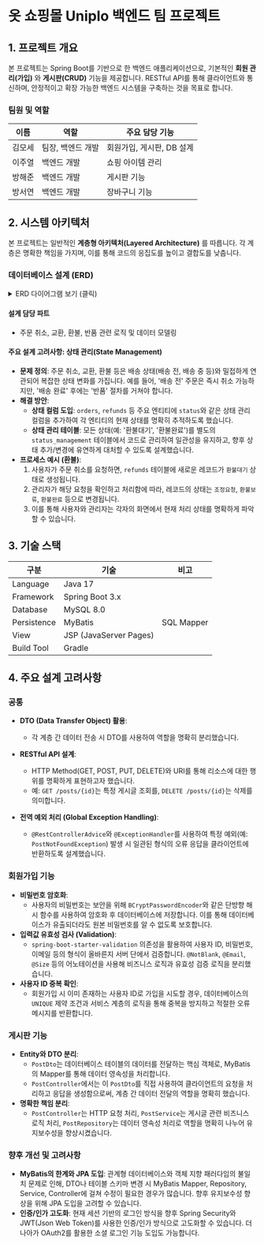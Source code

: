 # 옷 쇼핑몰 Uniplo 백엔드 팀 프로젝트

## 1. 프로젝트 개요

본 프로젝트는 Spring Boot를 기반으로 한 백엔드 애플리케이션으로, 기본적인 **회원 관리(가입)** 와 **게시판(CRUD)** 기능을 제공합니다. RESTful API를 통해 클라이언트와 통신하며, 안정적이고 확장 가능한 백엔드 시스템을 구축하는 것을 목표로 합니다. 

### 팀원 및 역할
| 이름   | 역할             | 주요 담당 기능            |
| ------ | ---------------- | ------------------------- |
| 김모세 | 팀장, 백엔드 개발 | 회원가입, 게시판, DB 설계 |
| 이주열 | 백엔드 개발      | 쇼핑 아이템 관리          |
| 방해준 | 백엔드 개발      | 게시판 기능               |
| 방서연 | 백엔드 개발      | 장바구니 기능             |

## 2. 시스템 아키텍처

본 프로젝트는 일반적인 **계층형 아키텍처(Layered Architecture)** 를 따릅니다. 각 계층은 명확한 책임을 가지며, 이를 통해 코드의 응집도를 높이고 결합도를 낮춥니다.


### 데이터베이스 설계 (ERD)
<details>
<summary>ERD 다이어그램 보기 (클릭)</summary>
<br>
<img width="100%" alt="쇼핑몰 DB 설계" src="https://github.com/user-attachments/assets/7f965626-e867-45f4-9389-6a57f8d002b8" />
</details>

#### 설계 담당 파트
*   주문 취소, 교환, 환불, 반품 관련 로직 및 데이터 모델링

#### 주요 설계 고려사항: 상태 관리(State Management)
*   **문제 정의**: 주문 취소, 교환, 환불 등은 배송 상태(배송 전, 배송 중 등)와 밀접하게 연관되어 복잡한 상태 변화를 가집니다. 예를 들어, '배송 전' 주문은 즉시 취소 가능하지만, '배송 완료' 후에는 '반품' 절차를 거쳐야 합니다.
*   **해결 방안**:
    *   **상태 컬럼 도입**: `orders`, `refunds` 등 주요 엔티티에 `status`와 같은 상태 관리 컬럼을 추가하여 각 엔티티의 현재 상태를 명확히 추적하도록 했습니다.
    *   **상태 관리 테이블**: 모든 상태(예: '환불대기', '환불완료')를 별도의 `status_management` 테이블에서 코드로 관리하여 일관성을 유지하고, 향후 상태 추가/변경에 유연하게 대처할 수 있도록 설계했습니다.
*   **프로세스 예시 (환불)**:
    1.  사용자가 주문 취소를 요청하면, `refunds` 테이블에 새로운 레코드가 `환불대기` 상태로 생성됩니다.
    2.  관리자가 해당 요청을 확인하고 처리함에 따라, 레코드의 상태는 `조정요청`, `환불보류`, `환불완료` 등으로 변경됩니다.
    3.  이를 통해 사용자와 관리자는 각자의 화면에서 현재 처리 상태를 명확하게 파악할 수 있습니다.


## 3. 기술 스택
| 구분        | 기술                   | 비고                               |
| ----------- | ---------------------- | ---------------------------------- |
| Language    | Java 17                |                                    |
| Framework   | Spring Boot 3.x        |                                    |
| Database    | MySQL 8.0              |                                    |
| Persistence | MyBatis                | SQL Mapper                         |
| View        | JSP (JavaServer Pages) |                                    |
| Build Tool  | Gradle                 |                                    |

## 4. 주요 설계 고려사항

### 공통
*   **DTO (Data Transfer Object) 활용**:
    *   각 계층 간 데이터 전송 시 DTO를 사용하여 역할을 명확히 분리했습니다.
  
*   **RESTful API 설계**:
    *   HTTP Method(GET, POST, PUT, DELETE)와 URI를 통해 리소스에 대한 행위를 명확하게 표현하고자 했습니다.
    *   예: `GET /posts/{id}`는 특정 게시글 조회를, `DELETE /posts/{id}`는 삭제를 의미합니다.
*   **전역 예외 처리 (Global Exception Handling)**:
    *   `@RestControllerAdvice`와 `@ExceptionHandler`를 사용하여 특정 예외(예: `PostNotFoundException`) 발생 시 일관된 형식의 오류 응답을 클라이언트에 반환하도록 설계했습니다.

### 회원가입 기능
*   **비밀번호 암호화**:
    *   사용자의 비밀번호는 보안을 위해 `BCryptPasswordEncoder`와 같은 단방향 해시 함수를 사용하여 암호화 후 데이터베이스에 저장합니다. 이를 통해 데이터베이스가 유출되더라도 원본 비밀번호를 알 수 없도록 보호합니다.
*   **입력값 유효성 검사 (Validation)**:
    *   `spring-boot-starter-validation` 의존성을 활용하여 사용자 ID, 비밀번호, 이메일 등의 형식이 올바른지 서버 단에서 검증합니다. `@NotBlank`, `@Email`, `@Size` 등의 어노테이션을 사용해 비즈니스 로직과 유효성 검증 로직을 분리했습니다.
*   **사용자 ID 중복 확인**:
    *   회원가입 시 이미 존재하는 사용자 ID로 가입을 시도할 경우, 데이터베이스의 `UNIQUE` 제약 조건과 서비스 계층의 로직을 통해 중복을 방지하고 적절한 오류 메시지를 반환합니다.

### 게시판 기능
*   **Entity와 DTO 분리**:
    *   `PostDto`는 데이터베이스 테이블의 데이터를 전달하는 핵심 객체로, MyBatis의 Mapper를 통해 데이터 영속성을 처리합니다.
    *   `PostController`에서는 이 `PostDto`를 직접 사용하여 클라이언트의 요청을 처리하고 응답을 생성함으로써, 계층 간 데이터 전달의 역할을 명확히 했습니다.
*   **명확한 책임 분리**:
    *   `PostController`는 HTTP 요청 처리, `PostService`는 게시글 관련 비즈니스 로직 처리, `PostRepository`는 데이터 영속성 처리로 역할을 명확히 나누어 유지보수성을 향상시켰습니다.


### 향후 개선 및 고려사항
*   **MyBatis의 한계와 JPA 도입**: 관계형 데이터베이스와 객체 지향 패러다임의 불일치 문제로 인해, DTO나 테이블 스키마 변경 시 MyBatis Mapper, Repository, Service, Controller에 걸쳐 수정이 필요한 경우가 많습니다. 향후 유지보수성 향상을 위해 JPA 도입을 고려할 수 있습니다.
*   **인증/인가 고도화**: 현재 세션 기반의 로그인 방식을 향후 Spring Security와 JWT(Json Web Token)를 사용한 인증/인가 방식으로 고도화할 수 있습니다. 더 나아가 OAuth2를 활용한 소셜 로그인 기능 도입도 가능합니다.
